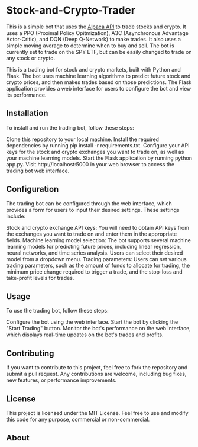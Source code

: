 # Stock-and-Crypto-Trader

This is a simple bot that uses the [Alpaca API](https://alpaca.markets/) to trade stocks and crypto. It uses a PPO (Proximal Policy Opitmization), A3C (Asynchronous Advantage Actor-Critic), and DQN (Deep Q-Network) to make trades. It also uses a simple moving average to determine when to buy and sell. The bot is currently set to trade on the SPY ETF, but can be easily changed to trade on any stock or crypto.

This is a trading bot for stock and crypto markets, built with Python and Flask. The bot uses machine learning algorithms to predict future stock and crypto prices, and then makes trades based on those predictions. The Flask application provides a web interface for users to configure the bot and view its performance.

## Installation

To install and run the trading bot, follow these steps:

Clone this repository to your local machine.
Install the required dependencies by running pip install -r requirements.txt.
Configure your API keys for the stock and crypto exchanges you want to trade on, as well as your machine learning models.
Start the Flask application by running python app.py.
Visit http://localhost:5000 in your web browser to access the trading bot web interface.

## Configuration

The trading bot can be configured through the web interface, which provides a form for users to input their desired settings. These settings include:

Stock and crypto exchange API keys: You will need to obtain API keys from the exchanges you want to trade on and enter them in the appropriate fields.
Machine learning model selection: The bot supports several machine learning models for predicting future prices, including linear regression, neural networks, and time series analysis. Users can select their desired model from a dropdown menu.
Trading parameters: Users can set various trading parameters, such as the amount of funds to allocate for trading, the minimum price change required to trigger a trade, and the stop-loss and take-profit levels for trades.

## Usage

To use the trading bot, follow these steps:

Configure the bot using the web interface.
Start the bot by clicking the "Start Trading" button.
Monitor the bot's performance on the web interface, which displays real-time updates on the bot's trades and profits.

## Contributing

If you want to contribute to this project, feel free to fork the repository and submit a pull request. Any contributions are welcome, including bug fixes, new features, or performance improvements.

## License

This project is licensed under the MIT License. Feel free to use and modify this code for any purpose, commercial or non-commercial.



## About
